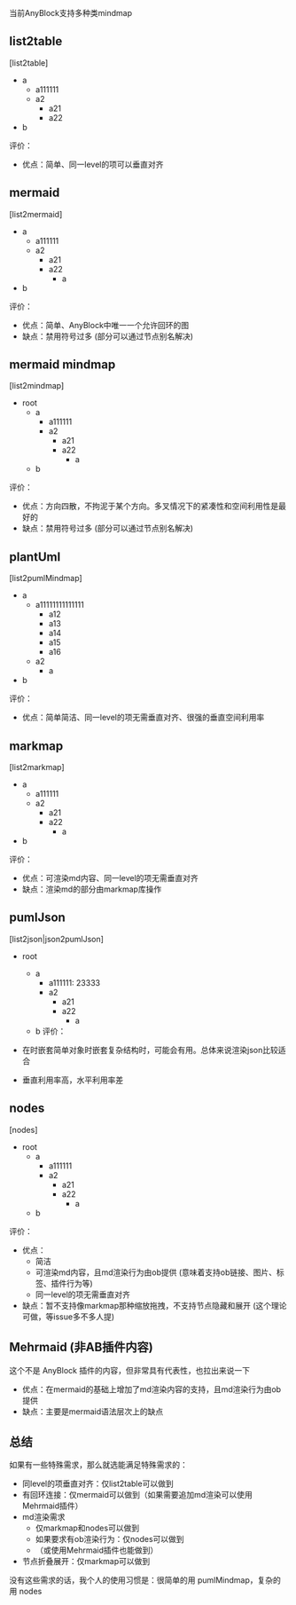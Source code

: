 当前AnyBlock支持多种类mindmap

## list2table

[list2table]

- a
  - a111111
  - a2
    - a21
    - a22
- b

评价：

- 优点：简单、同一level的项可以垂直对齐

## mermaid

[list2mermaid]

- a
  - a111111
  - a2
    - a21
    - a22
      - a
- b

评价：

- 优点：简单、AnyBlock中唯一一个允许回环的图
- 缺点：禁用符号过多 (部分可以通过节点别名解决)

## mermaid mindmap

[list2mindmap]

- root
  - a
    - a111111
    - a2
      - a21
      - a22
        - a
  - b


评价：

- 优点：方向四散，不拘泥于某个方向。多叉情况下的紧凑性和空间利用性是最好的
- 缺点：禁用符号过多 (部分可以通过节点别名解决)


## plantUml

[list2pumlMindmap]

- a
  - a11111111111111
    - a12
    - a13
    - a14
    - a15
    - a16
  - a2
      - a
- b

评价：

- 优点：简单简洁、同一level的项无需垂直对齐、很强的垂直空间利用率
## markmap

[list2markmap]

- a
  - a111111
  - a2
    - a21
    - a22
      - a
- b

评价：

- 优点：可渲染md内容、同一level的项无需垂直对齐
- 缺点：渲染md的部分由markmap库操作

## pumlJson

[list2json|json2pumlJson]

- root
  - a
    - a111111: 23333
    - a2
      - a21
      - a22
        - a
  - b
评价：

- 在时嵌套简单对象时嵌套复杂结构时，可能会有用。总体来说渲染json比较适合
- 垂直利用率高，水平利用率差

## nodes

[nodes]

- root
  - a
    - a111111
    - a2
      - a21
      - a22
        - a
  - b

评价：

- 优点：
  - 简洁
  - 可渲染md内容，且md渲染行为由ob提供 (意味着支持ob链接、图片、标签、插件行为等)
  - 同一level的项无需垂直对齐
- 缺点：暂不支持像markmap那种缩放拖拽，不支持节点隐藏和展开 (这个理论可做，等issue多不多人提)

## Mehrmaid (非AB插件内容)

这个不是 AnyBlock 插件的内容，但非常具有代表性，也拉出来说一下

- 优点：在mermaid的基础上增加了md渲染内容的支持，且md渲染行为由ob提供
- 缺点：主要是mermaid语法层次上的缺点

## 总结

如果有一些特殊需求，那么就选能满足特殊需求的：

- 同level的项垂直对齐：仅list2table可以做到
- 有回环连接：仅mermaid可以做到（如果需要追加md渲染可以使用Mehrmaid插件）
- md渲染需求
  - 仅markmap和nodes可以做到
  - 如果要求有ob渲染行为：仅nodes可以做到
  - （或使用Mehrmaid插件也能做到）
- 节点折叠展开：仅markmap可以做到

没有这些需求的话，我个人的使用习惯是：很简单的用 pumlMindmap，复杂的用 nodes
